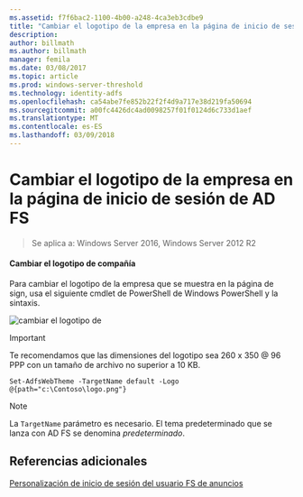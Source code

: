 ```yaml
---
ms.assetid: f7f6bac2-1100-4b00-a248-4ca3eb3cdbe9
title: "Cambiar el logotipo de la empresa en la página de inicio de sesión de AD FS"
description: 
author: billmath
ms.author: billmath
manager: femila
ms.date: 03/08/2017
ms.topic: article
ms.prod: windows-server-threshold
ms.technology: identity-adfs
ms.openlocfilehash: ca54abe7fe852b22f2f4d9a717e38d219fa50694
ms.sourcegitcommit: a00fc4426dc4ad0098257f01f0124d6c733d1aef
ms.translationtype: MT
ms.contentlocale: es-ES
ms.lasthandoff: 03/09/2018
---
```

# <a name="changing-the-company-logo-on-the-ad-fs-sign-in-page"></a>Cambiar el logotipo de la empresa en la página de inicio de sesión de AD FS

>Se aplica a: Windows Server 2016, Windows Server 2012 R2

#### <a name="change-company-logo"></a>Cambiar el logotipo de compañía  
Para cambiar el logotipo de la empresa que se muestra en la página de sign\, usa el siguiente cmdlet de PowerShell de Windows PowerShell y la sintaxis.  

![cambiar el logotipo de](media/AD-FS-user-sign-in-customization/ADFS_Blue_Custom2.png)
  
> [!IMPORTANT]  
> Te recomendamos que las dimensiones del logotipo sea 260 x 350 @ 96 PPP con un tamaño de archivo no superior a 10 KB.  
  
    
    Set-AdfsWebTheme -TargetName default -Logo @{path="c:\Contoso\logo.png"}  

  
> [!NOTE]  
> La `TargetName` parámetro es necesario. El tema predeterminado que se lanza con AD FS se denomina *predeterminado*.  

## <a name="additional-references"></a>Referencias adicionales 
[Personalización de inicio de sesión del usuario FS de anuncios](AD-FS-user-sign-in-customization.md)  
